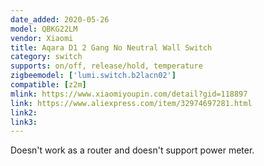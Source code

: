 ```yaml
---
date_added: 2020-05-26
model: QBKG22LM
vendor: Xiaomi
title: Aqara D1 2 Gang No Neutral Wall Switch 
category: switch
supports: on/off, release/hold, temperature
zigbeemodel: ['lumi.switch.b2lacn02']
compatible: [z2m]
mlink: https://www.xiaomiyoupin.com/detail?gid=118897
link: https://www.aliexpress.com/item/32974697281.html
link2: 
link3: 
---
```


Doesn't work as a router and doesn't support power meter.
